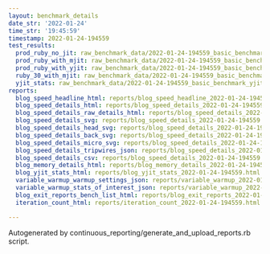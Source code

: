 ```yaml
---
layout: benchmark_details
date_str: '2022-01-24'
time_str: '19:45:59'
timestamp: 2022-01-24-194559
test_results:
  prod_ruby_no_jit: raw_benchmark_data/2022-01-24-194559_basic_benchmark_prod_ruby_no_jit.json
  prod_ruby_with_mjit: raw_benchmark_data/2022-01-24-194559_basic_benchmark_prod_ruby_with_mjit.json
  prod_ruby_with_yjit: raw_benchmark_data/2022-01-24-194559_basic_benchmark_prod_ruby_with_yjit.json
  ruby_30_with_mjit: raw_benchmark_data/2022-01-24-194559_basic_benchmark_ruby_30_with_mjit.json
  yjit_stats: raw_benchmark_data/2022-01-24-194559_basic_benchmark_yjit_stats.json
reports:
  blog_speed_headline_html: reports/blog_speed_headline_2022-01-24-194559.html
  blog_speed_details_html: reports/blog_speed_details_2022-01-24-194559.html
  blog_speed_details_raw_details_html: reports/blog_speed_details_2022-01-24-194559.raw_details.html
  blog_speed_details_svg: reports/blog_speed_details_2022-01-24-194559.svg
  blog_speed_details_head_svg: reports/blog_speed_details_2022-01-24-194559.head.svg
  blog_speed_details_back_svg: reports/blog_speed_details_2022-01-24-194559.back.svg
  blog_speed_details_micro_svg: reports/blog_speed_details_2022-01-24-194559.micro.svg
  blog_speed_details_tripwires_json: reports/blog_speed_details_2022-01-24-194559.tripwires.json
  blog_speed_details_csv: reports/blog_speed_details_2022-01-24-194559.csv
  blog_memory_details_html: reports/blog_memory_details_2022-01-24-194559.html
  blog_yjit_stats_html: reports/blog_yjit_stats_2022-01-24-194559.html
  variable_warmup_warmup_settings_json: reports/variable_warmup_2022-01-24-194559.warmup_settings.json
  variable_warmup_stats_of_interest_json: reports/variable_warmup_2022-01-24-194559.stats_of_interest.json
  blog_exit_reports_bench_list_html: reports/blog_exit_reports_2022-01-24-194559.bench_list.html
  iteration_count_html: reports/iteration_count_2022-01-24-194559.html

---
```

Autogenerated by continuous_reporting/generate_and_upload_reports.rb script.
